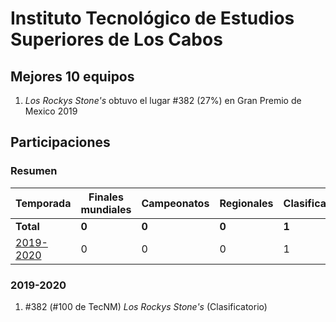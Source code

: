 ---
---

# Instituto Tecnológico de Estudios Superiores de Los Cabos

## Mejores 10 equipos

1. _Los Rockys Stone's_ obtuvo el lugar #382 (27%) en Gran Premio de Mexico 2019

## Participaciones

### Resumen

| Temporada | Finales mundiales | Campeonatos | Regionales | Clasificatorios | Equipos |
| --- | --- | --- | --- | --- | --- |
| **Total** | **0** | **0** | **0** | **1** | **1** |
| [2019-2020](#2019-2020) | 0 | 0 | 0 | 1 | 1 |

### 2019-2020

1. #382 (#100 de TecNM) _Los Rockys Stone's_ (Clasificatorio)



